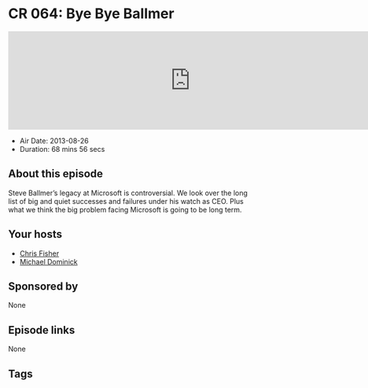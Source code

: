 # CR 064: Bye Bye Ballmer

<iframe src="https://player.fireside.fm/v2/MLf2ZzhC+ZChGg432?theme=dark" width="740" height="200" frameborder="0" scrolling="no"></iframe>

* Air Date: 2013-08-26
* Duration: 68 mins 56 secs

## About this episode

Steve Ballmer’s legacy at Microsoft is controversial. We look over the long list of big and quiet successes and failures under his watch as CEO. Plus what we think the big problem facing Microsoft is going to be long term.

## Your hosts
* [Chris Fisher](https://coder.show/hosts/chrislas)
* [Michael Dominick](https://coder.show/hosts/michael)

## Sponsored by

None



## Episode links

None



## Tags

